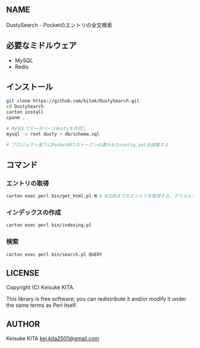 ## NAME

DustySearch - Pocketのエントリの全文検索

## 必要なミドルウェア

   - MySQL
   - Redis

## インストール
```sh
git clone https://github.com/kitak/DustySearch.git
cd DustySearch
carton install
cpanm .

# MySQLでデータベースdustyを作成し
mysql -u root dusty < db/schema.sql

# プロジェクト直下にPocketAPIのトークンの書かれたconfig.ymlを設置する
```

## コマンド
### エントリの取得
```sh
carton exec perl bin/get_html.pl N # N日前までのエントリを取得する。デフォルトは1日前まで。
```

### インデックスの作成
```sh
carton exec perl bin/indexing.pl
```

### 検索
```sh
carton exec perl bin/search.pl QUERY
```

## LICENSE

Copyright (C) Keisuke KITA.

This library is free software; you can redistribute it and/or modify
it under the same terms as Perl itself.

## AUTHOR

Keisuke KITA <kei.kita2501@gmail.com>
